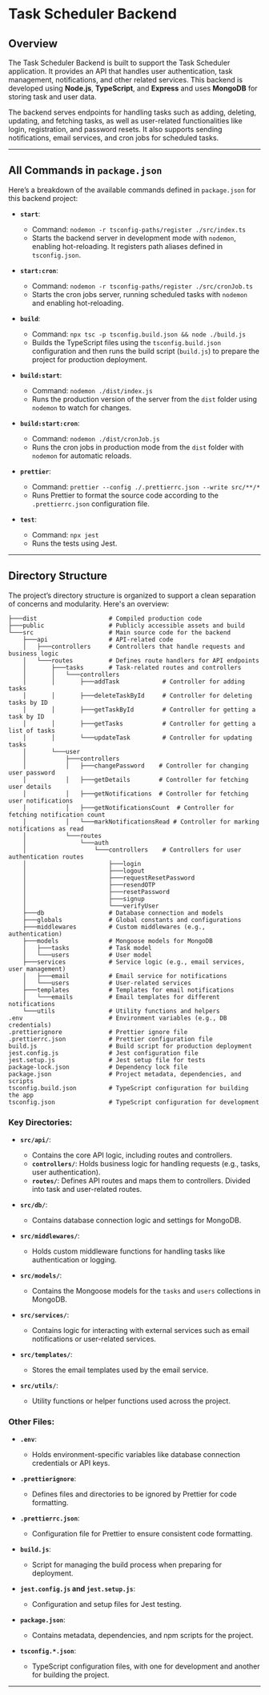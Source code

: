 # Task Scheduler Backend

## Overview

The Task Scheduler Backend is built to support the Task Scheduler application. It provides an API that handles user authentication, task management, notifications, and other related services. This backend is developed using **Node.js**, **TypeScript**, and **Express** and uses **MongoDB** for storing task and user data.

The backend serves endpoints for handling tasks such as adding, deleting, updating, and fetching tasks, as well as user-related functionalities like login, registration, and password resets. It also supports sending notifications, email services, and cron jobs for scheduled tasks.

---

## All Commands in `package.json`

Here’s a breakdown of the available commands defined in `package.json` for this backend project:

- **`start`**:

  - Command: `nodemon -r tsconfig-paths/register ./src/index.ts`
  - Starts the backend server in development mode with `nodemon`, enabling hot-reloading. It registers path aliases defined in `tsconfig.json`.

- **`start:cron`**:

  - Command: `nodemon -r tsconfig-paths/register ./src/cronJob.ts`
  - Starts the cron jobs server, running scheduled tasks with `nodemon` and enabling hot-reloading.

- **`build`**:

  - Command: `npx tsc -p tsconfig.build.json && node ./build.js`
  - Builds the TypeScript files using the `tsconfig.build.json` configuration and then runs the build script (`build.js`) to prepare the project for production deployment.

- **`build:start`**:

  - Command: `nodemon ./dist/index.js`
  - Runs the production version of the server from the `dist` folder using `nodemon` to watch for changes.

- **`build:start:cron`**:

  - Command: `nodemon ./dist/cronJob.js`
  - Runs the cron jobs in production mode from the `dist` folder with `nodemon` for automatic reloads.

- **`prettier`**:

  - Command: `prettier --config ./.prettierrc.json --write src/**/*`
  - Runs Prettier to format the source code according to the `.prettierrc.json` configuration file.

- **`test`**:
  - Command: `npx jest`
  - Runs the tests using Jest.

---

## Directory Structure

The project’s directory structure is organized to support a clean separation of concerns and modularity. Here's an overview:

```
├───dist                    # Compiled production code
├───public                  # Publicly accessible assets and build
└───src                     # Main source code for the backend
    ├───api                 # API-related code
    │   ├───controllers     # Controllers that handle requests and business logic
    │   └───routes          # Defines route handlers for API endpoints
    │       ├───tasks       # Task-related routes and controllers
    │       │   └───controllers
    │       │       ├───addTask            # Controller for adding tasks
    │       │       ├───deleteTaskById     # Controller for deleting tasks by ID
    │       │       ├───getTaskById        # Controller for getting a task by ID
    │       │       ├───getTasks           # Controller for getting a list of tasks
    │       │       └───updateTask         # Controller for updating tasks
    │       └───user
    │           ├───controllers
    │           │   ├───changePassword    # Controller for changing user password
    │           │   ├───getDetails        # Controller for fetching user details
    │           │   ├───getNotifications  # Controller for fetching user notifications
    │           │   ├───getNotificationsCount  # Controller for fetching notification count
    │           │   └───markNotificationsRead # Controller for marking notifications as read
    │           └───routes
    │               └───auth
    │                   └───controllers    # Controllers for user authentication routes
    │                       ├───login
    │                       ├───logout
    │                       ├───requestResetPassword
    │                       ├───resendOTP
    │                       ├───resetPassword
    │                       ├───signup
    │                       └───verifyUser
    ├───db                  # Database connection and models
    ├───globals             # Global constants and configurations
    ├───middlewares         # Custom middlewares (e.g., authentication)
    ├───models              # Mongoose models for MongoDB
    │   ├───tasks           # Task model
    │   └───users           # User model
    ├───services            # Service logic (e.g., email services, user management)
    │   ├───email           # Email service for notifications
    │   └───users           # User-related services
    ├───templates           # Templates for email notifications
    │   └───emails          # Email templates for different notifications
    └───utils               # Utility functions and helpers
.env                        # Environment variables (e.g., DB credentials)
.prettierignore             # Prettier ignore file
.prettierrc.json            # Prettier configuration file
build.js                    # Build script for production deployment
jest.config.js              # Jest configuration file
jest.setup.js               # Jest setup file for tests
package-lock.json           # Dependency lock file
package.json                # Project metadata, dependencies, and scripts
tsconfig.build.json         # TypeScript configuration for building the app
tsconfig.json               # TypeScript configuration for development
```

### Key Directories:

- **`src/api/`**:

  - Contains the core API logic, including routes and controllers.
  - **`controllers/`**: Holds business logic for handling requests (e.g., tasks, user authentication).
  - **`routes/`**: Defines API routes and maps them to controllers. Divided into task and user-related routes.

- **`src/db/`**:

  - Contains database connection logic and settings for MongoDB.

- **`src/middlewares/`**:

  - Holds custom middleware functions for handling tasks like authentication or logging.

- **`src/models/`**:

  - Contains the Mongoose models for the `tasks` and `users` collections in MongoDB.

- **`src/services/`**:

  - Contains logic for interacting with external services such as email notifications or user-related services.

- **`src/templates/`**:

  - Stores the email templates used by the email service.

- **`src/utils/`**:
  - Utility functions or helper functions used across the project.

### Other Files:

- **`.env`**:

  - Holds environment-specific variables like database connection credentials or API keys.

- **`.prettierignore`**:

  - Defines files and directories to be ignored by Prettier for code formatting.

- **`.prettierrc.json`**:

  - Configuration file for Prettier to ensure consistent code formatting.

- **`build.js`**:

  - Script for managing the build process when preparing for deployment.

- **`jest.config.js` and `jest.setup.js`**:

  - Configuration and setup files for Jest testing.

- **`package.json`**:

  - Contains metadata, dependencies, and npm scripts for the project.

- **`tsconfig.*.json`**:
  - TypeScript configuration files, with one for development and another for building the project.

---
